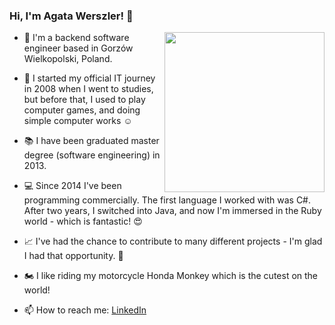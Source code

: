 ### Hi, I'm Agata Werszler! 👋

<img align='right' src="https://octodex.github.com/images/femalecodertocat.png" width="256">

- :house_with_garden: I'm a backend software engineer based in Gorzów Wielkopolski, Poland. 

- :floppy_disk: I started my official IT journey in 2008 when I went to studies, but before that, I used to play computer games, and doing simple computer works ☺️

- :books: I have been graduated master degree (software engineering) in 2013.

- :computer: Since 2014 I've been programming commercially. The first language I worked with was C#. After two years, I switched into Java, and now I'm immersed in the Ruby world - which is fantastic! :heart_eyes:

- :chart_with_upwards_trend: I've had the chance to contribute to many different projects - I'm glad I had that opportunity. :pray:

- :motorcycle: I like riding my motorcycle Honda Monkey which is the cutest on the world!

- 📫 How to reach me: <a href="https://www.linkedin.com/in/ag4ta/">LinkedIn</a>

